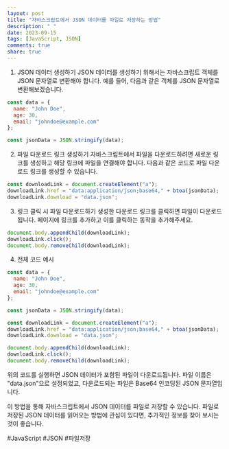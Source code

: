 ```yaml
---
layout: post
title: "자바스크립트에서 JSON 데이터를 파일로 저장하는 방법"
description: " "
date: 2023-09-15
tags: [JavaScript, JSON]
comments: true
share: true
---
```


1. JSON 데이터 생성하기
   JSON 데이터를 생성하기 위해서는 자바스크립트 객체를 JSON 문자열로 변환해야 합니다. 예를 들어, 다음과 같은 객체를 JSON 문자열로 변환해보겠습니다.

```javascript
const data = {
  name: "John Doe",
  age: 30,
  email: "johndoe@example.com"
};

const jsonData = JSON.stringify(data);
```

2. 파일 다운로드 링크 생성하기
   자바스크립트에서 파일을 다운로드하려면 새로운 링크를 생성하고 해당 링크에 파일을 연결해야 합니다. 다음과 같은 코드로 파일 다운로드 링크를 생성할 수 있습니다.

```javascript
const downloadLink = document.createElement("a");
downloadLink.href = "data:application/json;base64," + btoa(jsonData);
downloadLink.download = "data.json";
```

3. 링크 클릭 시 파일 다운로드하기
   생성한 다운로드 링크를 클릭하면 파일이 다운로드됩니다. 페이지에 링크를 추가하고 이를 클릭하는 동작을 추가해주세요.

```javascript
document.body.appendChild(downloadLink);
downloadLink.click();
document.body.removeChild(downloadLink);
```

4. 전체 코드 예시

```javascript
const data = {
  name: "John Doe",
  age: 30,
  email: "johndoe@example.com"
};

const jsonData = JSON.stringify(data);

const downloadLink = document.createElement("a");
downloadLink.href = "data:application/json;base64," + btoa(jsonData);
downloadLink.download = "data.json";

document.body.appendChild(downloadLink);
downloadLink.click();
document.body.removeChild(downloadLink);
```

위의 코드를 실행하면 JSON 데이터가 포함된 파일이 다운로드됩니다. 파일 이름은 "data.json"으로 설정되었고, 다운로드되는 파일은 Base64 인코딩된 JSON 문자열입니다.

이 방법을 통해 자바스크립트에서 JSON 데이터를 파일로 저장할 수 있습니다. 파일로 저장된 JSON 데이터를 읽어오는 방법에 관심이 있다면, 추가적인 정보를 찾아 보시는 것이 좋습니다.

#JavaScript #JSON #파일저장